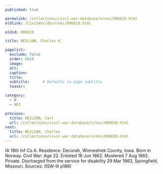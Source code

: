 ```yaml
---
published: true

permalink: /collections/civil-war-database/n/nei/006619.html
oldlink: /CivilWar/db/n/nei/006619.html

oldid: 006619

title: NEILSON, Charles K.

pagelist:
  exclude: false
  order: 6619
  image: 
  alt:
  caption:
  title:
  subtitle:      # Defaults to page subtitle
  teaser:

category: 
  - N 
  - NEI

previous:
  title: NEILSON, Carl
  url: /collections/civil-war-database/n/nei/006618.html  
next:
  title: NEILSON, Charles
  url: /collections/civil-war-database/n/nei/006620.html   
---
```

IA 18th Inf Co A. Residence: Decorah, Winneshiek County, Iowa. Born in Norway. Civil War: Age 22. Enlisted 18 Jun 1862. Mustered 7 Aug 1862. Private. Discharged from the service for disability 29 Mar 1863, Springfield, Missouri. Sources: (ISW-III p188)
